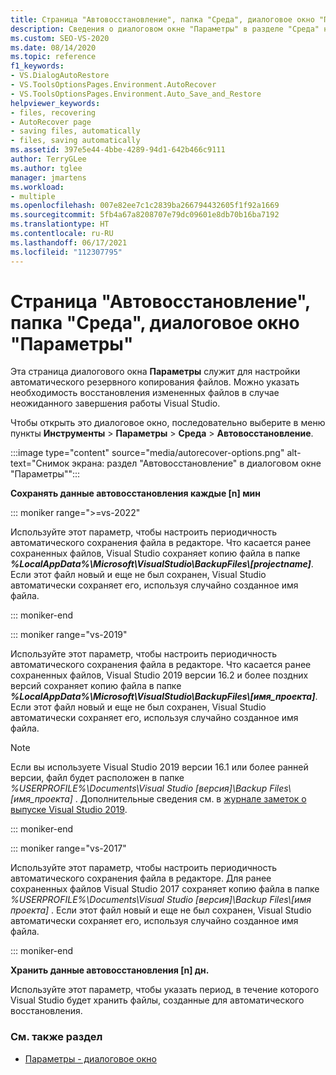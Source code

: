 ```yaml
---
title: Страница "Автовосстановление", папка "Среда", диалоговое окно "Параметры"
description: Сведения о диалоговом окне "Параметры" в разделе "Среда" на странице "Автовосстановление" и о том, как использовать его для настройки автоматического резервного копирования файлов.
ms.custom: SEO-VS-2020
ms.date: 08/14/2020
ms.topic: reference
f1_keywords:
- VS.DialogAutoRestore
- VS.ToolsOptionsPages.Environment.AutoRecover
- VS.ToolsOptionsPages.Environment.Auto_Save_and_Restore
helpviewer_keywords:
- files, recovering
- AutoRecover page
- saving files, automatically
- files, saving automatically
ms.assetid: 397e5e44-4bbe-4289-94d1-642b466c9111
author: TerryGLee
ms.author: tglee
manager: jmartens
ms.workload:
- multiple
ms.openlocfilehash: 007e82ee7c1c2839ba266794432605f1f92a1669
ms.sourcegitcommit: 5fb4a67a8208707e79dc09601e8db70b16ba7192
ms.translationtype: HT
ms.contentlocale: ru-RU
ms.lasthandoff: 06/17/2021
ms.locfileid: "112307795"
---
```

# <a name="autorecover-environment-options-dialog-box"></a>Страница "Автовосстановление", папка "Среда", диалоговое окно "Параметры"

Эта страница диалогового окна **Параметры** служит для настройки автоматического резервного копирования файлов. Можно указать необходимость восстановления измененных файлов в случае неожиданного завершения работы Visual Studio.

Чтобы открыть это диалоговое окно, последовательно выберите в меню пункты **Инструменты** > **Параметры** > **Среда** > **Автовосстановление**.

:::image type="content" source="media/autorecover-options.png" alt-text="Снимок экрана: раздел &quot;Автовосстановление&quot; в диалоговом окне &quot;Параметры&quot;":::

**Сохранять данные автовосстановления каждые [n] мин**

::: moniker range=">=vs-2022"

Используйте этот параметр, чтобы настроить периодичность автоматического сохранения файла в редакторе. Что касается ранее сохраненных файлов, Visual Studio сохраняет копию файла в папке ***%LocalAppData%\Microsoft\VisualStudio\BackupFiles\\[projectname]***. Если этот файл новый и еще не был сохранен, Visual Studio автоматически сохраняет его, используя случайно созданное имя файла.

::: moniker-end

::: moniker range="vs-2019"

Используйте этот параметр, чтобы настроить периодичность автоматического сохранения файла в редакторе. Что касается ранее сохраненных файлов, Visual Studio 2019 версии 16.2 и более поздних версий сохраняет копию файла в папке ***%LocalAppData%\Microsoft\VisualStudio\BackupFiles\\[имя_проекта]***. Если этот файл новый и еще не был сохранен, Visual Studio автоматически сохраняет его, используя случайно созданное имя файла.

> [!NOTE]
> Если вы используете Visual Studio 2019 версии 16.1 или более ранней версии, файл будет расположен в папке *%USERPROFILE%\Documents\Visual Studio [версия]\Backup Files\\[имя_проекта]* . Дополнительные сведения см. в [журнале заметок о выпуске Visual Studio 2019](/visualstudio/releases/2019/release-notes-history/).

::: moniker-end

::: moniker range="vs-2017"

Используйте этот параметр, чтобы настроить периодичность автоматического сохранения файла в редакторе. Для ранее сохраненных файлов Visual Studio 2017 сохраняет копию файла в папке *%USERPROFILE%\Documents\Visual Studio [версия]\Backup Files\\[имя проекта]* . Если этот файл новый и еще не был сохранен, Visual Studio автоматически сохраняет его, используя случайно созданное имя файла.

::: moniker-end

**Хранить данные автовосстановления [n] дн.**

Используйте этот параметр, чтобы указать период, в течение которого Visual Studio будет хранить файлы, созданные для автоматического восстановления.

### <a name="see-also"></a>См. также раздел

- [Параметры - диалоговое окно](../../ide/reference/options-dialog-box-visual-studio.md)
